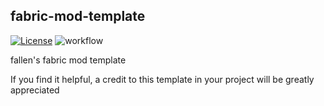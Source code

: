 ## fabric-mod-template

[![License](https://img.shields.io/github/license/Fallen-Breath/fabric-mod-template.svg)](http://www.gnu.org/licenses/lgpl-3.0.html)
![workflow](https://github.com/Fallen-Breath/fabric-mod-template/actions/workflows/gradle.yml/badge.svg)

fallen's fabric mod template

If you find it helpful, a credit to this template in your project will be greatly appreciated
